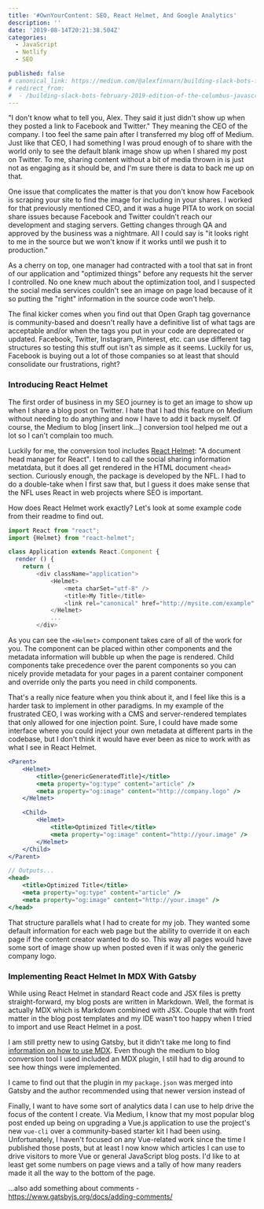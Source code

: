 ```yaml
---
title: '#OwnYourContent: SEO, React Helmet, And Google Analytics'
description: ''
date: '2019-08-14T20:21:38.504Z'
categories:
  - JavaScript
  - Netlify
  - SEO

published: false
# canonical_link: https://medium.com/@alexfinnarn/building-slack-bots-february-2019-edition-of-the-columbus-javascript-usergroup-6210772e07b6
# redirect_from:
#  - /building-slack-bots-february-2019-edition-of-the-columbus-javascript-usergroup-6210772e07b6
---
```


"I don't know what to tell you, Alex. They said it just didn't show up when they posted a link to Facebook and Twitter." They meaning the CEO of the company. I too feel the same pain after I transferred my blog off of Medium. Just like that CEO, I had something I was proud enough of to share with the world only to see the default blank image show up when I shared my post on Twitter. To me, sharing content without a bit of media thrown in is just not as engaging as it should be, and I'm sure there is data to back me up on that.

One issue that complicates the matter is that you don't know how Facebook is scraping your site to find the image for including in your shares. I worked for that previously mentioned CEO, and it was a huge PITA to work on social share issues because Facebook and Twitter couldn't reach our development and staging servers. Getting changes through QA and approved by the business was a nightmare. All I could say is "it looks right to me in the source but we won't know if it works until we push it to production."

As a cherry on top, one manager had contracted with a tool that sat in front of our application and "optimized things" before any requests hit the server I controlled. No one knew much about the optimization tool, and I suspected the social media services couldn't see an image on page load because of it so putting the "right" information in the source code won't help.

The final kicker comes when you find out that Open Graph tag governance is community-based and doesn't really have a definitive list of what tags are acceptable and/or when the tags you put in your code are deprecated or updated. Facebook, Twitter, Instagram, Pinterest, etc. can use different tag structures so testing this stuff out isn't as simple as it seems. Luckily for us, Facebook is buying out a lot of those companies so at least that should consolidate our frustrations, right?

### Introducing React Helmet

The first order of business in my SEO journey is to get an image to show up when I share a blog post on Twitter. I hate that I had this feature on Medium without needing to do anything and now I have to add it back myself. Of course, the Medium to blog [insert link...] conversion tool helped me out a lot so I can't complain too much.

Luckily for me, the conversion tool includes [React Helmet](https://github.com/nfl/react-helmet): "A document head manager for React". I tend to call the social sharing information metatdata, but it does all get rendered in the HTML document `<head>` section. Curiously enough, the package is developed by the NFL. I had to do a double-take when I first saw that, but I guess it does make sense that the NFL uses React in web projects where SEO is important.

How does React Helmet work exactly? Let's look at some example code from their readme to find out.

```js
import React from "react";
import {Helmet} from "react-helmet";

class Application extends React.Component {
  render () {
    return (
        <div className="application">
            <Helmet>
                <meta charSet="utf-8" />
                <title>My Title</title>
                <link rel="canonical" href="http://mysite.com/example" />
            </Helmet>
            ...
        </div>
```

As you can see the `<Helmet>` component takes care of all of the work for you. The component can be placed within other components and the metadata information will bubble up when the page is rendered. Child components take precedence over the parent components so you can nicely provide metadata for your pages in a parent container component and override only the parts you need in child components.

That's a really nice feature when you think about it, and I feel like this is a harder task to implement in other paradigms. In my example of the frustrated CEO, I was working with a CMS and server-rendered templates that only allowed for one injection point. Sure, I could have made some interface where you could inject your own metadata at different parts in the codebase, but I don't think it would have ever been as nice to work with as what I see in React Helmet.

```jsx
<Parent>
    <Helmet>
        <title>{genericGeneratedTitle}</title>
        <meta property="og:type" content="article" />
        <meta property="og:image" content="http://company.logo" />
    </Helmet>

    <Child>
        <Helmet>
            <title>Optimized Title</title>
            <meta property="og:image" content="http://your.image" />
        </Helmet>
    </Child>
</Parent>

// Outputs...
<head>
    <title>Optimized Title</title>
    <meta property="og:type" content="article" />
    <meta property="og:image" content="http://your.image" />
</head>
```

That structure parallels what I had to create for my job. They wanted some default information for each web page but the ability to override it on each page if the content creator wanted to do so. This way all pages would have some sort of image show up when posted even if it was only the generic company logo.

### Implementing React Helmet In MDX With Gatsby

While using React Helmet in standard React code and JSX files is pretty straight-forward, my blog posts are written in Markdown. Well, the format is actually MDX which is Markdown combined with JSX. Couple that with front matter in the blog post templates and my IDE wasn't too happy when I tried to import and use React Helmet in a post.

I am still pretty new to using Gatsby, but it didn't take me long to find [information on how to use MDX](https://www.gatsbyjs.org/docs/mdx/). Even though the medium to blog conversion tool I used included an MDX plugin, I still had to dig around to see how things were implemented.

I came to find out that the plugin in my `package.json` was merged into Gatsby and the author recommended using that newer version instead of 

Finally, I want to have some sort of analytics data I can use to help drive the focus of the content I create. Via Medium, I know that my most popular blog post ended up being on upgrading a Vue.js application to use the project's new `vue-cli` over a community-based starter kit I had been using. Unfortunately, I haven't focused on any Vue-related work since the time I published those posts, but at least I now know which articles I can use to drive visitors to more Vue or general JavaScript blog posts. I'd like to at least get some numbers on page views and a tally of how many readers made it all the way to the bottom of the page.

...also add something about comments - https://www.gatsbyjs.org/docs/adding-comments/

